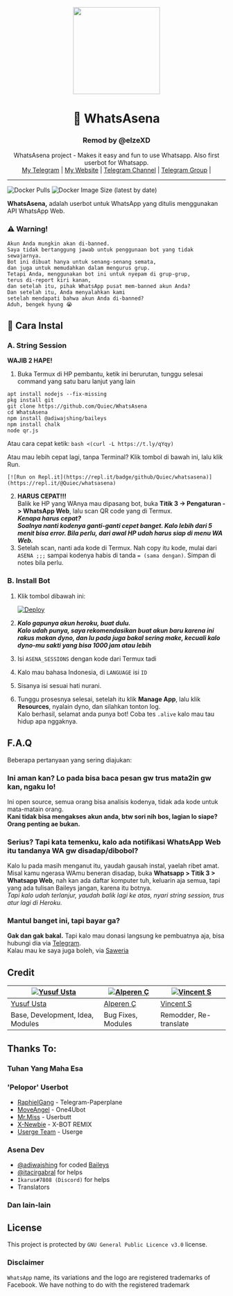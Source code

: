 <div align="center">
  <img src="https://i.hizliresim.com/6Bbj7i.jpg" width="200" height="200">
  <h1>🐺 WhatsAsena</h1>
  <h3>Remod by @elzeXD</h3>
</div>
<p align="center">
    WhatsAsena project - Makes it easy and fun to use Whatsapp. Also first userbot for Whatsapp.
    <br>
        <a href="https://t.me/elzeXD"> My Telegram</a> |
        <a href="https://elzeXD.github.io">My Website</a> |
        <a href="https://t.me/WHATSASENA">Telegram Channel</a> |
        <a href="https://t.me/AsenaSupport">Telegram Group</a> |
    <br>
</p>

----
![Docker Pulls](https://img.shields.io/docker/pulls/fusuf/whatsasena?style=flat-square) ![Docker Image Size (latest by date)](https://img.shields.io/docker/image-size/fusuf/whatsasena?style=flat-square)

**WhatsAsena,** adalah userbot untuk WhatsApp yang ditulis menggunakan API WhatsApp Web.

### ⚠️ Warning! 
```
Akun Anda mungkin akan di-banned.
Saya tidak bertanggung jawab untuk penggunaan bot yang tidak sewajarnya.
Bot ini dibuat hanya untuk senang-senang semata,
dan juga untuk memudahkan dalam mengurus grup.
Tetapi Anda, menggunakan bot ini untuk nyepam di grup-grup, 
terus di-report kiri kanan,
dan setelah itu, pihak WhatsApp pusat mem-banned akun Anda?
Dan setelah itu, Anda menyalahkan kami
setelah mendapati bahwa akun Anda di-banned?
Aduh, bengek hyung 😭
```

## 📢 Cara Instal
### A. String Session

**WAJIB 2 HAPE!**
1. Buka Termux di HP pembantu, ketik ini berurutan, tunggu selesai command yang satu baru lanjut yang lain<br>
  ```apt update
  apt install nodejs --fix-missing
  pkg install git
  git clone https://github.com/Quiec/WhatsAsena
  cd WhatsAsena
  npm install @adiwajshing/baileys
  npm install chalk
  node qr.js
  ```
  Atau cara cepat ketik: 
  ```bash <(curl -L https://t.ly/qYqy)```

  Atau mau lebih cepat lagi, tanpa Terminal? Klik tombol di bawah ini, lalu klik Run.

    [![Run on Repl.it](https://repl.it/badge/github/Quiec/whatsasena)](https://repl.it/@Quiec/whatsasena)


2. **HARUS CEPAT!!!**<br>
Balik ke HP yang WAnya mau dipasang bot, buka **Titik 3 -> Pengaturan -> WhatsApp Web**, lalu scan QR code yang di Termux.<br>
  ***Kenapa harus cepat?***<br>
  ***Soalnya nanti kodenya ganti-ganti cepet banget. Kalo lebih dari 5 menit bisa error. Bila perlu, dari awal HP udah harus siap di menu WA Web.***
3. Setelah scan, nanti ada kode di Termux. Nah copy itu kode, mulai dari `ASENA ;;;` sampai kodenya habis di tanda `= (sama dengan)`. Simpan di notes bila perlu.


### B. Install Bot
1. Klik tombol dibawah ini:

    [![Deploy](https://www.herokucdn.com/deploy/button.svg)](https://heroku.com/deploy?template=https://github.com/elzeXD/WhatsAsena-mod)

2. ***Kalo gapunya akun heroku, buat dulu.***<br>
***Kalo udah punya, saya rekomendasikan buat akun baru karena ini rakus makan dyno, dan lu pada juga bakal sering make, kecuali kalo dyno-mu sakti yang bisa 1000 jam atau lebih***
3. Isi `ASENA_SESSIONS` dengan kode dari Termux tadi
4. Kalo mau bahasa Indonesia, di `LANGUAGE` isi `ID`
5. Sisanya isi sesuai hati nurani.
6. Tunggu prosesnya selesai, setelah itu klik **Manage App**, lalu klik **Resources**, nyalain dyno, dan silahkan tonton log.<br>
Kalo berhasil, selamat anda punya bot! Coba tes `.alive` kalo mau tau hidup apa nggaknya.

## F.A.Q
Beberapa pertanyaan yang sering diajukan:
### Ini aman kan? Lo pada bisa baca pesan gw trus mata2in gw kan, ngaku lo!
Ini open source, semua orang bisa analisis kodenya, tidak ada kode untuk mata-matain orang.<br>
**Kani tidak bisa mengakses akun anda, btw sori nih bos, lagian lo siape? Orang penting ae bukan.**

### Serius? Tapi kata temenku, kalo ada notifikasi WhatsApp Web itu tandanya WA gw disadap/dibobol?
Kalo lu pada masih menganut itu, yaudah gausah instal, yaelah ribet amat.<br>
Misal kamu ngerasa WAmu beneran disadap, buka **Whatsapp > Titik 3 > Whatsapp Web**, nah kan ada daftar komputer tuh, keluarin aja semua, tapi yang ada tulisan Baileys jangan, karena itu botnya.<br>
*Tapi kalo udah terlanjur, yaudah balik lagi ke atas, nyari string session, trus atur lagi di Heroku.*

### Mantul banget ini, tapi bayar ga?
**Gak dan gak bakal.** Tapi kalo mau donasi langsung ke pembuatnya aja, bisa hubungi dia via [Telegram](https://t.me/fusuf).<br>
Kalau mau ke saya juga boleh, via [Saweria](https://saweria.co/elzeXD)

## Credit

[![Yusuf Usta](https://github.com/quiec.png?size=100)](https://quiec.tech) | [![Alperen Ç](https://github.com/xacnio.png?size=100)](https://github.com/xacnio) | [![Vincent S](https://github.com/elzeXD.png?size=100)](https://elzeXD.github.io)
---|---|---
[Yusuf Usta](https://t.me/fusuf) | [Alperen Ç](https://t.me/xacnio) | [Vincent S](https://t.me/elzeXD)
Base, Development, Idea, Modules |  Bug Fixes, Modules | Remodder, Re-translate

## Thanks To:

### Tuhan Yang Maha Esa

### 'Pelopor' Userbot 
- [RaphielGang](https://github.com/RaphielGang) - Telegram-Paperplane
- [MoveAngel](https://github.com/MoveAngel/One4uBot) - One4Ubot
- [Mr.Miss](https://github.com/keselekpermen69) - Userbutt
- [X-Newbie](https://github.com/X-Newbie/XBot-Remix) - X-BOT REMIX
- [Userge Team](https://github.com/UsergeTeam/Userge) - Userge

### Asena Dev
- [@adiwajshing](https://github.com/adiwajshing) for coded [Baileys](https://github.com/adiwajshing/Baileys) 
- [@itacirgabral](https://github.com/itacirgabral) for helps
- `Ikarus#7808 (Discord)` for helps
- Translators

### Dan lain-lain


## License
This project is protected by `GNU General Public Licence v3.0` license.

### Disclaimer
`WhatsApp` name, its variations and the logo are registered trademarks of Facebook. We have nothing to do with the registered trademark
